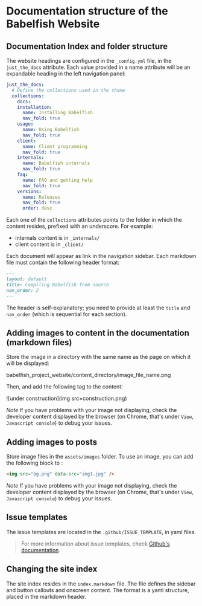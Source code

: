 # Documentation structure of the Babelfish Website

## Documentation Index and folder structure

The website headings are configured in the `_config.yml` file, in the `just_the_docs` attribute. Each value provided in a name attribute will be an expandable heading in the left navigation panel:


```yaml
just_the_docs:
  # Define the collections used in the theme
  collections:
    docs:
    installation:
      name: Installing Babelfish
      nav_fold: true
    usage:
      name: Using Babelfish
      nav_fold: true
    client:
      name: Client programming
      nav_fold: true
    internals:
      name: Babelfish internals
      nav_fold: true
    faq:
      name: FAQ and getting help
      nav_fold: true
    versions:
      name: Releases
      nav_fold: true
      order: desc
```

Each one of the `collections` attributes points to the folder in which the content resides, prefixed with an underscore.  For example:


- internals content is in `_internals/`
- client content is in `_client/`

Each document will appear as link in the navigation sidebar. Each markdown file must contain the following header format:

```markdown
---
layout: default
title: Compiling Babelfish from source
nav_order: 2
---
```

The header is self-explanatory; you need to provide at least the `title` and `nav_order` (which is sequential for each section).

## Adding images to content in the documentation (markdown files)

Store the image in a directory with the same name as the page on which it will be displayed:

babelfish_project_website/content_directory/image_file_name.png

Then, and add the following tag to the content:

![under construction](img src=construction.png)

*Note* If you have problems with your image not displaying, check the developer content displayed by the browser (on Chrome, that's under `View`, `Javascript console`) to debug your issues.

## Adding images to posts

Store image files in the `assets/images` folder. To use an image, you can add the following block to :

```html
<img src="bg.png" data-src="img1.jpg" />
```

*Note* If you have problems with your image not displaying, check the developer content displayed by the browser (on Chrome, that's under `View`, `Javascript console`) to debug your issues.

## Issue templates

The issue templates are located in the `.github/ISSUE_TEMPLATE`, in yaml files.

> For more information about issue templates, check [Github's documentation](https://docs.github.com/en/communities/using-templates-to-encourage-useful-issues-and-pull-requests/configuring-issue-templates-for-your-repository).


## Changing the site index

The site index resides in the `index.markdown` file. The file defines the sidebar and button callouts and onscreen content. The format is a yaml structure, placed in the markdown header.